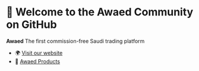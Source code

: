 # 👋 Welcome to the Awaed Community on GitHub

**Awaed** The first commission-free Saudi trading platform

- 🌍 [Visit our website](https://awaed.capital/en)
- 📖 [Awaed Products](https://awaed.capital/en#products)
